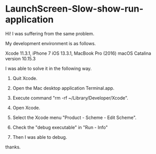 # LaunchScreen-Slow-show-run-application


Hi! I was suffering from the same problem.

My development environment is as follows.

Xcode 11.3.1, iPhone 7 iOS 13.3.1, MacBook Pro (2016) macOS Catalina version 10.15.3

I was able to solve it in the following way.

1. Quit Xcode.

2. Open the Mac desktop application Terminal.app.

3. Execute command "rm -rf ~/Library/Developer/Xcode".

4. Open Xcode.

5. Select the Xcode menu "Product - Scheme - Edit Scheme".

6. Check the "debug executable" in "Run - Info"

7. Then I was able to debug.

thanks.
